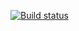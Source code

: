 [![Build status](https://ci.appveyor.com/api/projects/status/n6k6r2yh366humtu?svg=true)](https://ci.appveyor.com/project/Margo7939/newnew2022)